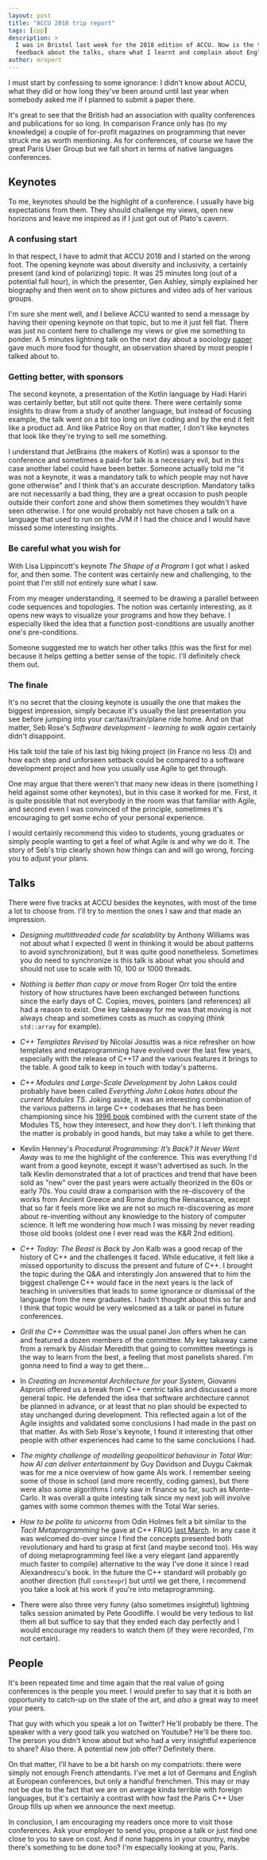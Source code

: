 ```yaml
---
layout: post
title: "ACCU 2018 trip report"
tags: [cpp]
description: >
  I was in Bristol last week for the 2018 edition of ACCU. Now is the time for me to give my
  feedback about the talks, share what I learnt and complain about English food.
author: mropert
---
```


I must start by confessing to some ignorance: I didn't know about ACCU, what they did or how long
they've been around until last year when somebody asked me if I planned to submit a paper there.

It's great to see that the British had an association with quality conferences and publications
for so long. In comparison France only has (to my knowledge) a couple of for-profit magazines on
programming that never struck me as worth mentioning. As for conferences, of course we have
the great Paris User Group but we fall short in terms of native languages conferences.

## Keynotes

To me, keynotes should be the highlight of a conference. I usually have big expectations from them.
They should challenge my views, open new horizons and leave me inspired as if I just got out of
Plato's cavern.

### A confusing start

In that respect, I have to admit that ACCU 2018 and I started on the wrong foot. The opening
keynote was about diversity and inclusivity, a certainly present (and kind of polarizing) topic.
It was 25 minutes long (out of a potential full hour), in which the presenter, Gen Ashley,
simply explained her biography and then went on to show pictures and video ads of her
various groups.

I'm sure she ment well, and I believe ACCU wanted to send a message by having their opening keynote
on that topic, but to me it just fell flat. There was just no content here to challenge my views
or give me something to ponder. A 5 minutes lightning talk on the next day about a sociology
[paper](http://journals.sagepub.com/doi/10.1177/0956797617741719) gave much more food for thought,
an observation shared by most people I talked about to.

### Getting better, with sponsors

The second keynote, a presentation of the Kotlin language by Hadi Hariri was certainly better, but
still not quite there. There were certainly some insights to draw from a study of another language,
but instead of focusing example, the talk went on a bit too long on live coding and by the end
it felt like a product ad. And like Patrice Roy on that matter, I don't like keynotes that look
like they're trying to sell me something.

I understand that JetBrains (the makers of Kotlin) was a sponsor to the conference and sometimes
a paid-for talk is a necessary evil, but in this case another label could have been better.
Someone actually told me "it was not a keynote, it was a mandatory talk to which people may not
have gone otherwise" and I think that's an accurate description. Mandatory talks are not
necessarily a bad thing, they are a great occasion to push people outside their confort zone and
show them sometimes they wouldn't have seen otherwise. I for one would probably not have chosen
a talk on a language that used to run on the JVM if I had the choice and I would have missed
some interesting insights.

### Be careful what you wish for

With Lisa Lippincott's keynote *The Shape of a Program* I got what I asked for, and then some. The
content was certainly new and challenging, to the point that I'm still not entirely sure what I
saw.

From my meager understanding, it seemed to be drawing a parallel between code sequences and
topologies. The notion was certainly interesting, as it opens new ways to visualize your programs
and how they behave. I especially liked the idea that a function post-conditions are usually
another one's pre-conditions.

Someone suggested me to watch her other talks (this was the first for me) because it helps getting
a better sense of the topic. I'll definitely check them out.

### The finale

It's no secret that the closing keynote is usually the one that makes the biggest impression, simply
because it's usually the last presentation you see before jumping into your car/taxi/train/plane
ride home. And on that matter, Seb Rose's *Software development - learning to walk again* certainly
didn't disappoint.

His talk told the tale of his last big hiking project (in France no less :D) and how each step
and unforseen setback could be compared to a software development project and how you usually
use Agile to get through.

One may argue that there weren't that many new ideas in there (something I held against some other
keynotes), but in this case it worked for me. First, it is quite possible that not everybody in the
room was that familiar with Agile, and second even I was convinced of the principle, sometimes it's
encouraging to get some echo of your personal experience.

I would certainly recommend this video to students, young graduates or simply people wanting to get
a feel of what Agile is and why we do it. The story of Seb's trip clearly shown how things can and
will go wrong, forcing you to adjust your plans.

## Talks

There were five tracks at ACCU besides the keynotes, with most of the time a lot to choose from.
I'll try to mention the ones I saw and that made an impression.

* *Designing multithreaded code for scalability* by Anthony Williams was not about what I expected
  (I went in thinking it would be about patterns to avoid synchronization), but it was quite good
  nonetheless. Sometimes you do need to synchronize is this talk is about what you should and should
  not use to scale with 10, 100 or 1000 threads.

* *Nothing is better than copy or move* from Roger Orr told the entire history of how structures
  have been exchanged between functions since the early days of C. Copies, moves, pointers
  (and references) all had a reason to exist. One key takeaway for me was that moving is not always
  cheap and sometimes costs as much as copying (think `std::array` for example).

* *C++ Templates Revised* by Nicolai Josuttis was a nice refresher on how templates and
  metaprogramming have evolved over the last few years, especially with the release of C++17 and
  the various features it brings to the table. A good talk to keep in touch with today's patterns.

* *C++ Modules and Large-Scale Development* by John Lakos could probably have been called
  *Everything John Lakos hates about the current Modules TS*. Joking aside, it was an interesting
  combination of the various patterns in large C++ codebases that he has been championing since his
  [1996 book](https://books.google.fr/books/about/Large_scale_C++_Software_Design.html?id=AuMpAQAAMAAJ)
  combined with the current state of the Modules TS, how they interesect, and how they don't.
  I left thinking that the matter is probably in good hands, but may take a while to get there.

* Kevlin Henney's *Procedural Programming: It’s Back? It Never Went Away* was to me the highlight
  of the conference. This was everything I'd want from a good keynote, except it wasn't advertised
  as such. In the talk Kevlin demonstrated that a lot of practices and trend that have been sold
  as "new" over the past years were actually theorized in the 60s or early 70s. You could draw a
  comparison with the re-discovery of the works from Ancient Greece and Rome during the Renaissance,
  except that so far it feels more like we are not so much re-discovering as more about re-inventing
  without any knowledge to the history of computer science. It left me wondering how much I was
  missing by never reading those old books (oldest one I ever read was the K&R 2nd edition).

* *C++ Today: The Beast is Back* by Jon Kalb was a good recap of the history of C++ and the
  challenges it faced. While educative, it felt like a missed opportunity to discuss the present
  and future of C++. I brought the topic during the Q&A and interstingly Jon answered that to him
  the biggest challenge C++ would face in the next years is the lack of teaching in universities
  that leads to some ignorance or dismissal of the language from the new graduates. I hadn't thought
  about this so far and I think that topic would be very welcomed as a talk or panel in future
  conferences.

* *Grill the C++ Committee* was the usual panel Jon offers when he can and featured a dozen members
  of the committee. My key takaway came from a remark by Alisdair Meredith that going to committee
  meetings is the way to learn from the best, a feeling that most panelists shared. I'm gonna need
  to find a way to get there...

* In *Creating an Incremental Architecture for your System*, Giovanni Asproni offered us a break
  from C++ centric talks and discussed a more general topic. He defended the idea that software
  architecture cannot be planned in advance, or at least that no plan should be expected to stay
  unchanged during development. This reflected again a lot of the Agile insights and validated
  some conclusions I had made in the past on that matter. As with Seb Rose's keynote, I found it
  interesting that other people with other experiences had came to the same conclusions I had.

* *The mighty challenge of modelling geopolitical behaviour in Total War: how AI can deliver*
  *entertainment* by Guy Davidson and Duygu Cakmak was for me a nice overview of how game AIs
  work. I remember seeing some of those in school (and more recently, coding games), but there were
  also some algorithms I only saw in finance so far, such as Monte-Carlo. It was overall a quite
  intesting talk since my next job will involve games with some common themes with the Total War
  series.

* *How to be polite to unicorns* from Odin Holmes felt a bit similar to the *Tacit Metaprogramming*
  he gave at C++ FRUG [last March](https://www.meetup.com/User-Group-Cpp-Francophone/events/247610627/).
  In any case it was welcomed do-over since I find the concepts presented both revolutionary and
  hard to grasp at first (and maybe second too). His way of doing metaprogramming feel like a very
  elegant (and apparently much faster to compile) alternative to the way I've done it since I read
  Alexandrescu's book. In the future the C++ standard will probably go another direction (full
  `constexpr`) but until we get there, I recommend you take a look at his work if you're into
  metaprogramming.

* There were also three very funny (also sometimes insightful) lightning talks session animated by
  Pete Goodliffe. I would be very tedious to list them all but suffice to say that they ended each
  day perfectly and I would encourage my readers to watch them (if they were recorded, I'm not
  certain).

## People

It's been repeated time and time again that the real value of going conferences is the people you
meet. I would prefer to say that it is both an opportunity to catch-up on the state of the art,
and *also* a great way to meet your peers.

That guy with which you speak a lot on Twitter? He'll probably be there. The speaker with a very
good talk you watched on Youtube? He'll be there too. The person you didn't know about but who had
a very insightful experience to share? Also there. A potential new job offer? Definitely there.

On that matter, I'll have to be a bit harsh on my compatriots: there were simply not enough French
attendants. I've met a lot of Germans and English at European conferences, but only a handful
frenchmen. This may or may not be due to the fact that we are on average kinda terrible with
foreign languages, but it's certainly a contrast with how fast the Paris C++ User Group fills up
when we announce the next meetup.

In conclusion, I am encouraging my readers once more to visit those conferences. Ask your employer
to send you, propose a talk or just find one close to you to save on cost. And if none happens in
your country, maybe there's something to be done too? I'm especially looking at you, Paris.
